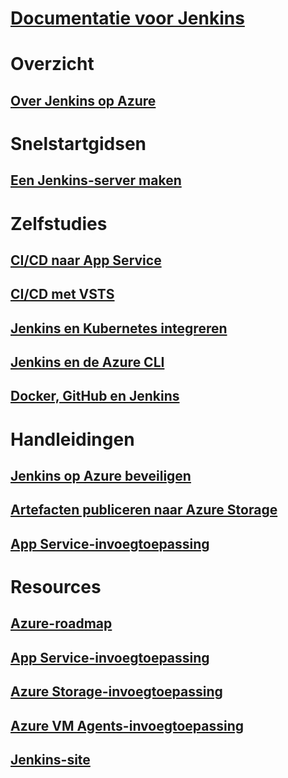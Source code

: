 # [Documentatie voor Jenkins](index.md)
# Overzicht
## [Over Jenkins op Azure](overview.md)
# Snelstartgidsen
## [Een Jenkins-server maken](/azure/jenkins/install-jenkins-solution-template)
# Zelfstudies
## [CI/CD naar App Service](/azure/jenkins/java-deploy-webapp-tutorial)
## [CI/CD met VSTS](https://www.visualstudio.com/docs/build/apps/jenkins/build-deploy-jenkins)
## [Jenkins en Kubernetes integreren](/azure/container-service/container-service-kubernetes-jenkins)
## [Jenkins en de Azure CLI](/azure/jenkins/execute-cli-jenkins-pipeline)
## [Docker, GitHub en Jenkins](/azure/virtual-machines/linux/tutorial-jenkins-github-docker-cicd)
# Handleidingen
## [Jenkins op Azure beveiligen](https://jenkins.io/blog/2017/04/20/secure-jenkins-on-azure/)
## [Artefacten publiceren naar Azure Storage](/azure/storage/common/storage-java-jenkins-continuous-integration-solution)
## [App Service-invoegtoepassing](/azure/jenkins/deploy-Jenkins-app-service-plugin)
# Resources
## [Azure-roadmap](https://azure.microsoft.com/roadmap/)
## [App Service-invoegtoepassing](https://plugins.jenkins.io/azure-app-service)
## [Azure Storage-invoegtoepassing](https://plugins.jenkins.io/windows-azure-storage)
## [Azure VM Agents-invoegtoepassing](https://plugins.jenkins.io/azure-vm-agents)
## [Jenkins-site](https://jenkins.io/)
